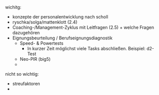 wichitg:
- konzepte der personalentwicklung nach scholl
- ryschka/solga/mattenklott (2.4)
- Coaching-/Management-Zyklus mit Leitfragen (2.5) + welche Fragen dazugehören
- Eignungsbeurteilung / Berufseignungsdiagnostik
    - Speed- & Powertests
        - In kurzer Zeit möglichst viele Tasks abschließen. Beispiel: d2-Test
    - Neo-PIR (big5)
    - 


nicht so wichtig:
- streufaktoren
- 
